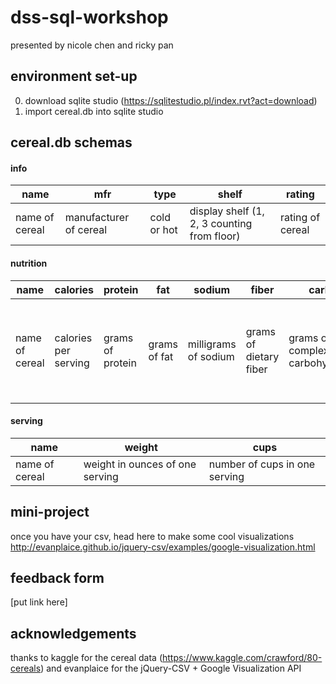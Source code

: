 # dss-sql-workshop

presented by nicole chen and ricky pan

## environment set-up
0. download sqlite studio (https://sqlitestudio.pl/index.rvt?act=download)
1. import cereal.db into sqlite studio

## cereal.db schemas
#### info
name | mfr | type | shelf | rating
--- | --- | --- | --- | ---
name of cereal | manufacturer of cereal | cold or hot | display shelf (1, 2, 3 counting from floor) | rating of cereal

#### nutrition
name | calories | protein | fat | sodium | fiber | carbo | sugars | potass | vitamins
--- | --- | --- | --- | --- | --- | --- | --- | --- | ---
name of cereal | calories per serving | grams of protein | grams of fat | milligrams of sodium | grams of dietary fiber | grams of complex carbohydrates | grams of sugars | milligrams of potassium | vitamins and minerals - 0, 25, or 100, indicating the typical percentage of FDA recommended

#### serving
name | weight | cups
--- | --- | ---
name of cereal | weight in ounces of one serving | number of cups in one serving

## mini-project
once you have your csv, head here to make some cool visualizations http://evanplaice.github.io/jquery-csv/examples/google-visualization.html

## feedback form
[put link here]

## acknowledgements
thanks to kaggle for the cereal data (https://www.kaggle.com/crawford/80-cereals) and evanplaice for the jQuery-CSV + Google Visualization API
